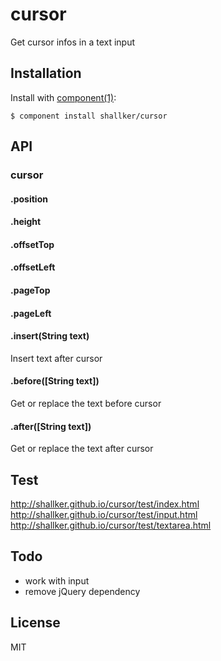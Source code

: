 
# cursor

  Get cursor infos in a text input

## Installation

  Install with [component(1)](http://component.io):

    $ component install shallker/cursor

## API

### cursor
#### .position
#### .height
#### .offsetTop
#### .offsetLeft
#### .pageTop
#### .pageLeft
#### .insert(String text)
Insert text after cursor

#### .before([String text])
Get or replace the text before cursor

#### .after([String text])
Get or replace the text after cursor

## Test
  http://shallker.github.io/cursor/test/index.html   
  http://shallker.github.io/cursor/test/input.html   
  http://shallker.github.io/cursor/test/textarea.html   


## Todo
- work with input
- remove jQuery dependency

## License

  MIT
